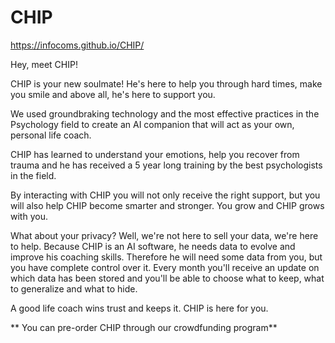 # CHIP

https://infocoms.github.io/CHIP/


Hey, meet CHIP!

CHIP is your new soulmate!
He's here to help you through hard times, make you smile and above all, he's here to support you.

We used groundbraking technology and the most effective practices in the Psychology field to create an AI companion
that will act as your own, personal life coach.

CHIP has learned to understand your emotions, help you recover from trauma and he has received a 5 year long training
by the best psychologists in the field.

By interacting with CHIP you will not only receive the right support, but you will also help CHIP become smarter and stronger.
You grow and CHIP grows with you.

What about your privacy?
Well, we're not here to sell your data, we're here to help. Because CHIP is an AI software, he needs data to evolve and improve his coaching skills.
Therefore he will need some data from you, but you have complete control over it.
Every month you'll receive an update on which data has been stored and you'll be able to choose what to keep, what to generalize and what to hide.

A good life coach wins trust and keeps it. CHIP is here for you.

** You can pre-order CHIP through our crowdfunding program**
